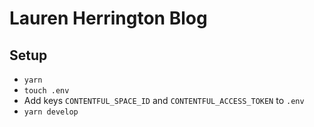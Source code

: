 # Lauren Herrington Blog

## Setup
* `yarn`
* `touch .env`
* Add keys `CONTENTFUL_SPACE_ID` and `CONTENTFUL_ACCESS_TOKEN` to `.env`
* `yarn develop`